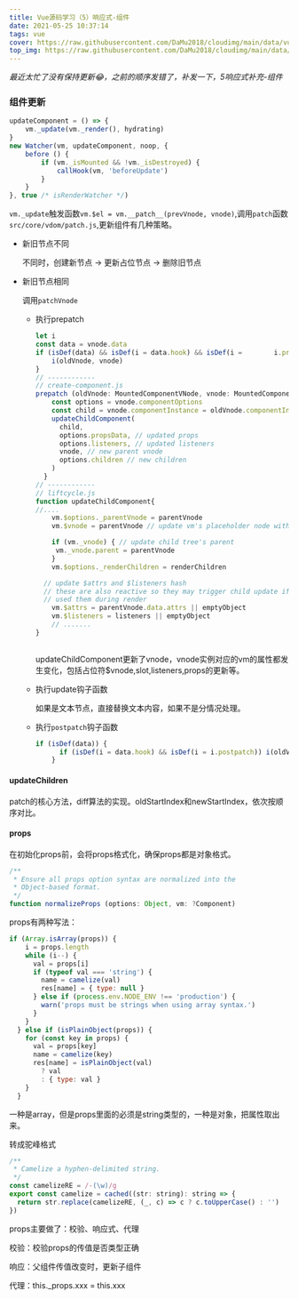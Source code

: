 ```yaml
---
title: Vue源码学习（5）响应式-组件
date: 2021-05-25 10:37:14
tags: vue
cover: https://raw.githubusercontent.com/DaMu2018/cloudimg/main/data/vue.png
top_img: https://raw.githubusercontent.com/DaMu2018/cloudimg/main/data/ready-to-go.jpg
---
```


*最近太忙了没有保持更新😂，之前的顺序发错了，补发一下，5响应式补充-组件*

### 组件更新

```js
updateComponent = () => {
	vm._update(vm._render(), hydrating)
}
new Watcher(vm, updateComponent, noop, {
    before () {
        if (vm._isMounted && !vm._isDestroyed) {
            callHook(vm, 'beforeUpdate')
        }
    }
}, true /* isRenderWatcher */)
```

`vm._update`触发函数`vm.$el = vm.__patch__(prevVnode, vnode)`,调用`patch`函数`src/core/vdom/patch.js`,更新组件有几种策略。

- 新旧节点不同

  不同时，创建新节点 -> 更新占位节点 -> 删除旧节点

- 新旧节点相同

  调用`patchVnode`

  - 执行prepatch

    ```js
    let i
    const data = vnode.data
    if (isDef(data) && isDef(i = data.hook) && isDef(i = 		i.prepatch)) {
    	i(oldVnode, vnode)
    }
    // ------------
    // create-component.js
    prepatch (oldVnode: MountedComponentVNode, vnode: MountedComponentVNode) {
        const options = vnode.componentOptions
        const child = vnode.componentInstance = oldVnode.componentInstance
        updateChildComponent(
          child,
          options.propsData, // updated props
          options.listeners, // updated listeners
          vnode, // new parent vnode
          options.children // new children
        )
      }
    // ------------
    // liftcycle.js
    function updateChildComponent{
    //....
    	vm.$options._parentVnode = parentVnode
      	vm.$vnode = parentVnode // update vm's placeholder node without re-render
    
      	if (vm._vnode) { // update child tree's parent
       	 vm._vnode.parent = parentVnode
      	}
      	vm.$options._renderChildren = renderChildren
    
      // update $attrs and $listeners hash
      // these are also reactive so they may trigger child update if the child
      // used them during render
      	vm.$attrs = parentVnode.data.attrs || emptyObject
      	vm.$listeners = listeners || emptyObject    
        // .......
    }
         
    ```

    updateChildComponent更新了vnode，vnode实例对应的vm的属性都发生变化，包括占位符$vnode,slot,listeners,props的更新等。

  - 执行update钩子函数

    如果是文本节点，直接替换文本内容，如果不是分情况处理。

  - 执行`postpatch`钩子函数

    ```js
    if (isDef(data)) {
          if (isDef(i = data.hook) && isDef(i = i.postpatch)) i(oldVnode, vnode)
        }
    ```

    

#### updateChildren

patch的核心方法，diff算法的实现。oldStartIndex和newStartIndex，依次按顺序对比。

#### props

在初始化props前，会将props格式化，确保props都是对象格式。

```js
/**
 * Ensure all props option syntax are normalized into the
 * Object-based format.
 */
function normalizeProps (options: Object, vm: ?Component)
```

props有两种写法：

```js
if (Array.isArray(props)) {
    i = props.length
    while (i--) {
      val = props[i]
      if (typeof val === 'string') {
        name = camelize(val)
        res[name] = { type: null }
      } else if (process.env.NODE_ENV !== 'production') {
        warn('props must be strings when using array syntax.')
      }
    }
  } else if (isPlainObject(props)) {
    for (const key in props) {
      val = props[key]
      name = camelize(key)
      res[name] = isPlainObject(val)
        ? val
        : { type: val }
    }
  }
```

一种是array，但是props里面的必须是string类型的，一种是对象，把属性取出来。

转成驼峰格式

```js
/**
 * Camelize a hyphen-delimited string.
 */
const camelizeRE = /-(\w)/g
export const camelize = cached((str: string): string => {
  return str.replace(camelizeRE, (_, c) => c ? c.toUpperCase() : '')
})
```

props主要做了：校验、响应式、代理

校验：校验props的传值是否类型正确

响应：父组件传值改变时，更新子组件

代理：this._props.xxx = this.xxx

